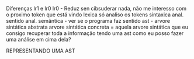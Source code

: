 Diferenças lr1 e lr0
lr0 - Reduz sen cibsuderar nada, não me interesso com o proximo token que está vindo
lexica só analiso os tokens
sintaxica anal. sentido
anal. semântica - ver se o programa faz sentido
ast - arvore sintática abstrata
arvore sintática concreta = aquela arvore sintática que eu consigo recuperar toda a informação
tendo uma ast como eu posso fazer uma análise em cima dela?

REPRESENTANDO UMA AST
